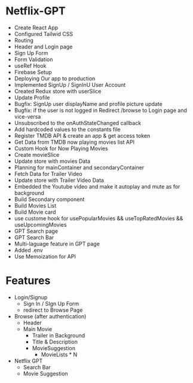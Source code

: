 # Netflix-GPT

- Create React App
- Configured Tailwid CSS
- Routing
- Header and Login page
- Sign Up Form
- Form Validation
- useRef Hook
- Firebase Setup
- Deploying Our app to production
- Implemented SignUp / SignInU User Account
- Created Redux store with userSlice 
- Update Profile
- Bugfix: SignUp user displayName and profile picture update
- Bugfix: if the user is not logged in Redirect /browse to Login page and vice-versa
- Unsubscribed to the onAuthStateChanged callback
- Add hardcoded values to the constants file
- Register TMDB API & create an app & get access token
- Get Data from TMDB now playing movies list API
- Custom Hook for Now Playing Movies
- Create movieSlice
- Update store with movies Data
- Planning for mainContainer and secondaryContainer
- Fetch Data for Trailer Video
- Update store with Trailer Video Data
- Embedded the Youtube video and make it autoplay and mute as for background
- Build Secondary component
- Build Movies List
- Build Movie card
- use custome hook for usePopularMovies && useTopRatedMovies && useUpcomingMovies
- GPT Search page
- GPT Search Bar
- Multi-laguage feature in GPT page
- Added .env
- Use Memoization for API


# Features
- Login/Signup
    - Sign In / SIgn Up Form
    - redirect to Browse Page
- Browse (after authentication)
    - Header
    - Main Movie
        - Trailer in Background
        - Title & Description
        - MovieSuggestion
            - MovieLists * N
- Netflix GPT
    - Search Bar
    -  Movie Suggestion